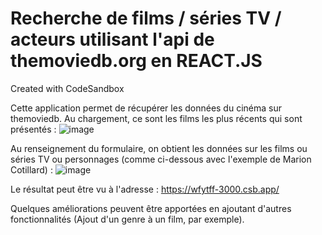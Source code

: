 # Recherche de films / séries TV / acteurs utilisant l'api de themoviedb.org en REACT.JS
Created with CodeSandbox

Cette application permet de récupérer les données du cinéma sur themoviedb.
Au chargement, ce sont les films les plus récents qui sont présentés : 
![image](https://github.com/damien1976/affichage_donnees_api_cinema_react-js/assets/46868436/dae2adda-c56e-48f9-a9b2-23695b7fed2a)

Au renseignement du formulaire, on obtient les données sur les films ou séries TV ou personnages (comme ci-dessous avec l'exemple de Marion Cotillard) : 
![image](https://github.com/damien1976/affichage_donnees_api_cinema_react-js/assets/46868436/1b817027-89a4-4cb0-8602-de895d3f9bb9)

Le résultat peut être vu à l'adresse : https://wfytff-3000.csb.app/ 

Quelques améliorations peuvent être apportées en ajoutant d'autres fonctionnalités (Ajout d'un genre à un film, par exemple).  
